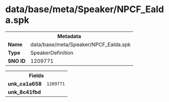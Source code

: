 <h1>data/base/meta/Speaker/NPCF_Ealda.spk</h1><table><tr><th colspan="100%">Metadata</th></tr><tr><td><b>Name</b></td><td>data/base/meta/Speaker/NPCF_Ealda.spk</td></tr><tr><td><b>Type</b></td><td>SpeakerDefinition</td></tr><tr><td><b>SNO ID</b></td><td>1209771</td></tr></table>

<table><tr><th colspan="100%">Fields</th></tr><tr><td><b>unk_ca1a658</b></td><td><code>1209771</code></td></tr><tr><td><b>unk_8c41fbd</b></td><td></td></tr></table>

